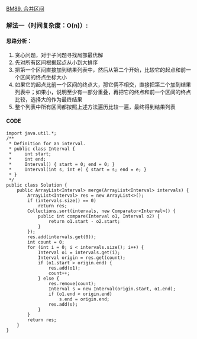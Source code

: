 [BM89. 合并区间](https://www.nowcoder.com/practice/69f4e5b7ad284a478777cb2a17fb5e6a?tpId=295&tags=&title=&difficulty=0&judgeStatus=0&rp=0&sourceUrl=%2Fexam%2Foj%3Fpage%3D1%26tab%3D%25E7%25AE%2597%25E6%25B3%2595%25E7%25AF%2587%26topicId%3D295)
### 解法一（时间复杂度：O(n)）:
#### 思路分析：
1. 贪心问题，对于子问题寻找局部最优解
2. 先对所有区间根据起点从小到大排序
3. 把第一个区间直接加到结果列表中，然后从第二个开始，比较它的起点和前一个区间的终点坐标大小
4. 如果它的起点比前一个区间的终点大，那它俩不相交，直接把第二个加到结果列表中；如果小，说明至少有一部分重叠，再把它的终点和前一个区间的终点比较，选择大的作为最终结果
5. 整个列表中所有区间都按照上述方法遍历比较一遍，最终得到结果列表
#### CODE
```
import java.util.*;
/**
 * Definition for an interval.
 * public class Interval {
 *     int start;
 *     int end;
 *     Interval() { start = 0; end = 0; }
 *     Interval(int s, int e) { start = s; end = e; }
 * }
 */
public class Solution {
    public ArrayList<Interval> merge(ArrayList<Interval> intervals) {
        ArrayList<Interval> res = new ArrayList<>();
        if (intervals.size() == 0)
            return res;
        Collections.sort(intervals, new Comparator<Interval>() {
            public int compare(Interval o1, Interval o2) {
                return o1.start - o2.start;
            }
        });
        res.add(intervals.get(0));
        int count = 0;
        for (int i = 0; i < intervals.size(); i++) {
            Interval o1 = intervals.get(i);
            Interval origin = res.get(count);
            if (o1.start > origin.end) {
                res.add(o1);
                count++;
            } else {
                res.remove(count);
                Interval s = new Interval(origin.start, o1.end);
                if (o1.end < origin.end)
                    s.end = origin.end;
                res.add(s);
            }
        }
        return res;
    }
}
```
